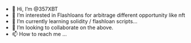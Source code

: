 - 👋 Hi, I’m @357XBT
- 👀 I’m interested in Flashloans for arbitrage different opportunity like nft 
- 🌱 I’m currently learning  solidity / flashloan scripts...
- 💞️ I’m looking to collaborate on the above.
- 📫 How to reach me ...

<!---
357XBT/357XBT is a ✨ special ✨ repository because its `README.md` (this file) appears on your GitHub profile.
You can click the Preview link to take a look at your changes.
--->
